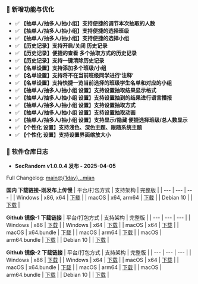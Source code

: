 ### 🚀 新增功能与优化
  - ✅ **【抽单人/抽多人/抽小组】支持便捷的调节本次抽取的人数**
  - ✅ **【抽单人/抽多人/抽小组】支持便捷的选择班级**
  - ✅ **【抽单人/抽多人/抽小组】支持便捷的选择小组**
  - ✅ **【历史记录】支持开启/关闭 历史记录**
  - ✅ **【历史记录】便捷的查看 多个抽取方式的历史记录**
  - ✅ **【历史记录】支持一键清除历史记录**
  - ✅ **【名单设置】支持添加多个班级/小组**
  - ✅ **【名单设置】支持将不在当前班级同学进行‘注释’**
  - ✅ **【名单设置】支持快捷一览当前选择的班级学生名单和对应的小组**
  - ✅ **【抽单人/抽多人/抽小组 设置】支持设置抽取结果显示格式**
  - ✅ **【抽单人/抽多人/抽小组 设置】支持设置抽到的结果进行语言播报**
  - ✅ **【抽单人/抽多人/抽小组 设置】支持设置抽取方式**
  - ✅ **【抽单人/抽多人/抽小组 设置】支持设置抽取动画**
  - ✅ **【抽单人/抽多人/抽小组 设置】支持显示/隐藏 便捷选择班级/总人数显示**
  - ✅ **【个性化 设置】支持浅色、深色主题、跟随系统主题**
  - ✅ **【个性化 设置】支持设置界面缩放大小**

### 🎉 软件仓库日志
 - **SecRandom v1.0.0.4 发布 - 2025-04-05**

Full Changelog: [main@{1day}...mian](main%40%7B1day%7D...main)

**国内 下载链接-刚发布上传慢**
| 平台/打包方式 | 支持架构 | 完整版 |
| --- | --- | --- |
| Windows | x86, x64 | [下载](https://www.123684.com/s/9529jv-U4Fxh) |
| macOS | x64, arm64 | [下载](https://www.123684.com/s/9529jv-U4Fxh) |
| Debian 10 |  | [下载](https://www.123684.com/s/9529jv-U4Fxh) |

**Github 镜像-1 下载链接**
| 平台/打包方式 | 支持架构 | 完整版 |
| --- | --- | --- |
| Windows | x86 | [下载](https://ghfast.top/https://github.com/SecRandom/SecRandom/releases/download/v1.0.0.4/SecRandom-Windows-x86.zip) |
| Windows | x64 | [下载](https://ghfast.top/https://github.com/SecRandom/SecRandom/releases/download/v1.0.0.4/SecRandom-Windows-x64.zip) |
| macOS | x64 | [下载](https://ghfast.top/https://github.com/SecRandom/SecRandom/releases/download/v1.0.0.4/SecRandom-macOS-x64.zip) |
| macOS | x64.bundle | [下载](https://ghfast.top/https://github.com/SecRandom/SecRandom/releases/download/v1.0.0.4/SecRandom-macOS-x64.bundle.zip) |
| macOS | arm64 | [下载](https://ghfast.top/https://github.com/SecRandom/SecRandom/releases/download/v1.0.0.4/SecRandom-macOS-arm64.zip) |
| macOS | arm64.bundle | [下载](https://ghfast.top/https://github.com/SecRandom/SecRandom/releases/download/v1.0.0.4/SecRandom-macOS-arm64.bundle.zip) |
| Debian 10 |  | [下载](https://ghfast.top/https://github.com/SecRandom/SecRandom/releases/download/v1.0.0.4/SecRandom-Debian10.zip) |

**Github 镜像-2 下载链接**
| 平台/打包方式 | 支持架构 | 完整版 |
| --- | --- | --- |
| Windows | x86 | [下载](https://gh-proxy.com/https://github.com/SecRandom/SecRandom/releases/download/v1.0.0.4/SecRandom-Windows-x86.zip) |
| Windows | x64 | [下载](https://gh-proxy.com/https://github.com/SecRandom/SecRandom/releases/download/v1.0.0.4/SecRandom-Windows-x64.zip) |
| macOS | x64 | [下载](https://gh-proxy.com/https://github.com/SecRandom/SecRandom/releases/download/v1.0.0.4/SecRandom-macOS-x64.zip) |
| macOS | x64.bundle | [下载](https://gh-proxy.com/https://github.com/SecRandom/SecRandom/releases/download/v1.0.0.4/SecRandom-macOS-x64.bundle.zip) |
| macOS | arm64 | [下载](https://gh-proxy.com/https://github.com/SecRandom/SecRandom/releases/download/v1.0.0.4/SecRandom-macOS-arm64.zip) |
| macOS | arm64.bundle | [下载](https://gh-proxy.com/https://github.com/SecRandom/SecRandom/releases/download/v1.0.0.4/SecRandom-macOS-arm64.bundle.zip) |
| Debian 10 |  | [下载](https://gh-proxy.com/https://github.com/SecRandom/SecRandom/releases/download/v1.0.0.4/SecRandom-Debian10.zip) |